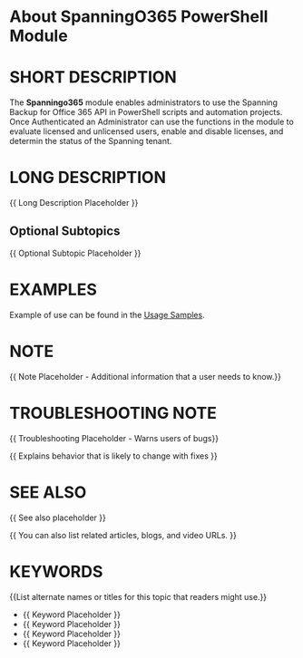 ﻿# About SpanningO365 PowerShell Module

# SHORT DESCRIPTION
The **Spanningo365** module enables administrators to use the Spanning Backup for Office 365 API in PowerShell scripts and automation projects. Once Authenticated an Administrator can use the functions in the module to evaluate licensed and unlicensed users, enable and disable licenses, and determin the status of the Spanning tenant.

# LONG DESCRIPTION
{{ Long Description Placeholder }}

## Optional Subtopics
{{ Optional Subtopic Placeholder }}

# EXAMPLES
Example of use can be found in the [Usage Samples](..\samples.md).

# NOTE
{{ Note Placeholder - Additional information that a user needs to know.}}

# TROUBLESHOOTING NOTE
{{ Troubleshooting Placeholder - Warns users of bugs}}

{{ Explains behavior that is likely to change with fixes }}

# SEE ALSO
{{ See also placeholder }}

{{ You can also list related articles, blogs, and video URLs. }}

# KEYWORDS
{{List alternate names or titles for this topic that readers might use.}}

- {{ Keyword Placeholder }}
- {{ Keyword Placeholder }}
- {{ Keyword Placeholder }}
- {{ Keyword Placeholder }}
